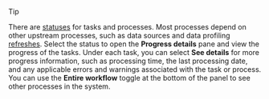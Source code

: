> [!TIP] 
> There are [statuses](../system.md#status-definitions) for tasks and processes. Most processes depend on other upstream processes, such as data sources and data profiling [refreshes](../system.md#refresh-processes). Select the status to open the **Progress details** pane and view the progress of the tasks. Under each task, you can select **See details** for more progress information, such as processing time, the last processing date, and any applicable errors and warnings associated with the task or process. You can use the **Entire workflow** toggle at the bottom of the panel to see other processes in the system.